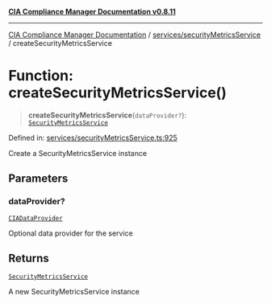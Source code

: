[**CIA Compliance Manager Documentation v0.8.11**](../../../README.md)

***

[CIA Compliance Manager Documentation](../../../modules.md) / [services/securityMetricsService](../README.md) / createSecurityMetricsService

# Function: createSecurityMetricsService()

> **createSecurityMetricsService**(`dataProvider?`): [`SecurityMetricsService`](../classes/SecurityMetricsService.md)

Defined in: [services/securityMetricsService.ts:925](https://github.com/Hack23/cia-compliance-manager/blob/d6eede30e4f01622fe18187e98b207e9a06a781f/src/services/securityMetricsService.ts#L925)

Create a SecurityMetricsService instance

## Parameters

### dataProvider?

[`CIADataProvider`](../../../types/interfaces/CIADataProvider.md)

Optional data provider for the service

## Returns

[`SecurityMetricsService`](../classes/SecurityMetricsService.md)

A new SecurityMetricsService instance
